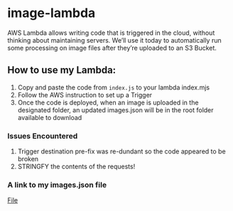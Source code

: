 # image-lambda
AWS Lambda allows writing code that is triggered in the cloud, without thinking about maintaining servers. We’ll use it today to automatically run some processing on image files after they’re uploaded to an S3 Bucket.

## How to use my Lambda:

1. Copy and paste the code from `index.js` to your lambda index.mjs
2. Follow the AWS instruction to set up a Trigger
3. Once the code is deployed, when an image is uploaded in the designated folder, an updated images.json will be in the root folder available to download

### Issues Encountered

1. Trigger destination pre-fix was re-dundant so the code appeared to be broken
2. STRINGFY the contents of the requests!

### A link to my images.json file

[File](https://class16-practice.s3.us-west-2.amazonaws.com/images.json)
